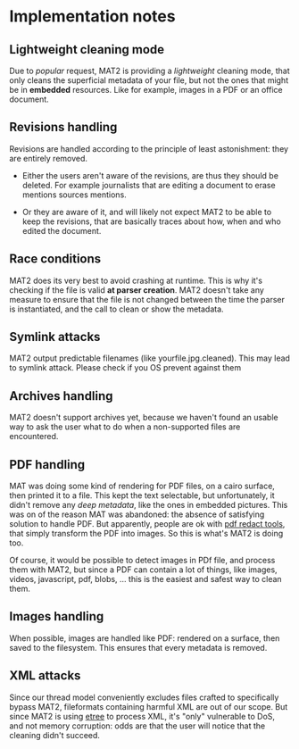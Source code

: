 Implementation notes
====================

Lightweight cleaning mode
-------------------------

Due to *popular* request, MAT2 is providing a *lightweight* cleaning mode,
that only cleans the superficial metadata of your file, but not
the ones that might be in **embedded** resources. Like for example,
images in a PDF or an office document.

Revisions handling
------------------

Revisions are handled according to the principle of least astonishment: they are entirely removed.

- Either the users aren't aware of the revisions, are thus they should be deleted. For example journalists that are editing a document to erase mentions sources mentions.

- Or they are aware of it, and will likely not expect MAT2 to be able to keep the revisions, that are basically traces about how, when and who edited the document.


Race conditions
---------------

MAT2 does its very best to avoid crashing at runtime. This is why it's checking
if the file is valid __at parser creation__. MAT2 doesn't take any measure to
ensure that the file is not changed between the time the parser is
instantiated, and the call to clean or show the metadata.

Symlink attacks
---------------

MAT2 output predictable filenames (like yourfile.jpg.cleaned).
This may lead to symlink attack. Please check if you OS prevent
against them

Archives handling
-----------------

MAT2 doesn't support archives yet, because we haven't found an usable way to ask the user
what to do when a non-supported files are encountered.

PDF handling
------------

MAT was doing some kind of rendering for PDF files, on a cairo surface, then
printed it to a file. This kept the text selectable, but unfortunately, it
didn't remove any *deep metadata*, like the ones in embedded pictures. This was
on of the reason MAT was abandoned: the absence of satisfying solution to
handle PDF. But apparently, people are ok with [pdf redact
tools](https://github.com/firstlookmedia/pdf-redact-tools), that simply
transform the PDF into images. So this is what's MAT2 is doing too.

Of course, it would be possible to detect images in PDf file, and process them
with MAT2, but since a PDF can contain a lot of things, like images, videos,
javascript, pdf, blobs, … this is the easiest and safest way to clean them.

Images handling
---------------

When possible, images are handled like PDF: rendered on a surface, then saved
to the filesystem. This ensures that every metadata is removed.

XML attacks
-----------

Since our thread model conveniently excludes files crafted to specifically
bypass MAT2, fileformats containing harmful XML are out of our scope.
But since MAT2 is using [etree](https://docs.python.org/3/library/xml.html#xml-vulnerabilities)
to process XML, it's "only" vulnerable to DoS, and not memory corruption:
odds are that the user will notice that the cleaning didn't succeed.
